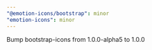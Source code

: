 ```yaml
---
"@emotion-icons/bootstrap": minor
"emotion-icons": minor
---
```


Bump bootstrap-icons from 1.0.0-alpha5 to 1.0.0
